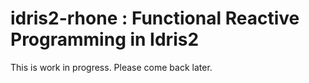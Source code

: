# idris2-rhone : Functional Reactive Programming in Idris2

This is work in progress. Please come back later.
